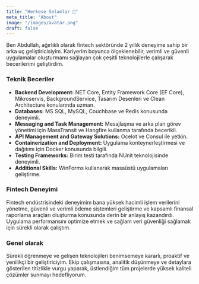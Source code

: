 ```yaml
---
title: "Herkese Selamlar 👋"
meta_title: "About"
image: "/images/avatar.png"
draft: false
---
```


Ben Abdullah, ağırlıklı olarak fintech sektöründe 2 yıllık deneyime sahip bir arka uç geliştiricisiyim. Kariyerim boyunca ölçeklenebilir, verimli ve güvenli uygulamalar oluşturmamı sağlayan çok çeşitli teknolojilerle çalışarak becerilerimi geliştirdim.

### Teknik Beceriler

- **Backend Development:** NET Core, Entity Framework Core (EF Core), Mikroservis, BackgroundService, Tasarım Desenleri ve Clean Architecture konularında uzman.
- **Databases:** MS SQL, MySQL, Couchbase ve Redis konusunda deneyimli.
- **Messaging and Task Management:** Mesajlaşma ve arka plan görev yönetimi için MassTransit ve Hangfire kullanma tarafında becerikli.
- **API Management and Gateway Solutions:** Ocelot ve Consul ile yetkin.
- **Containerization and Deployment:** Uygulama konteynerleştirmesi ve dağıtımı için Docker konusunda bilgili. 
- **Testing Frameworks:** Birim testi tarafında NUnit teknolojisinde deneyimli.
- **Additional Skills:** WinForms kullanarak masaüstü uygulamaları geliştirme.

### Fintech Deneyimi

Fintech endüstrisindeki deneyimim bana yüksek hacimli işlem verilerini yönetme, güvenli ve verimli ödeme sistemleri geliştirme ve kapsamlı finansal raporlama araçları oluşturma konusunda derin bir anlayış kazandırdı. Uygulama performansını optimize etmek ve sağlam veri güvenliği sağlamak için sürekli olarak çalıştım.

### Genel olarak
Sürekli öğrenmeye ve gelişen teknolojileri benimsemeye kararlı, proaktif ve yenilikçi bir geliştiriciyim. Ekip çalışmasına, analitik düşünmeye ve detaylara gösterilen titizlikle vurgu yaparak, üstlendiğim tüm projelerde yüksek kaliteli çözümler sunmayı hedefliyorum.